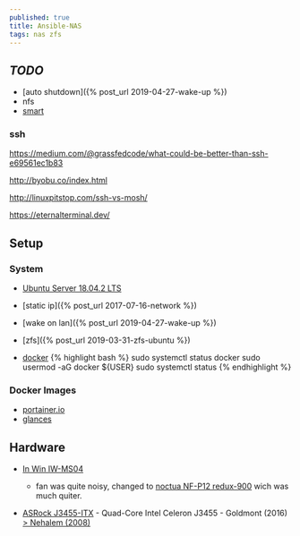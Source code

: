 ```yaml
---
published: true
title: Ansible-NAS
tags: nas zfs
---
```

## _TODO_
- [auto shutdown]({% post_url 2019-04-27-wake-up %})
- nfs
- [smart](https://help.ubuntu.com/community/Smartmontools)

### ssh
https://medium.com/@grassfedcode/what-could-be-better-than-ssh-e69561ec1b83

http://byobu.co/index.html

http://linuxpitstop.com/ssh-vs-mosh/

https://eternalterminal.dev/
 
## Setup

### System
- [Ubuntu Server 18.04.2 LTS](https://www.ubuntu.com/download/server)
- [static ip]({% post_url 2017-07-16-network %})
- [wake on lan]({% post_url 2019-04-27-wake-up %})
- [zfs]({% post_url 2019-03-31-zfs-ubuntu %})

- [docker](https://www.digitalocean.com/community/tutorials/how-to-install-and-use-docker-on-ubuntu-18-04)
{% highlight bash %}
sudo systemctl status docker
sudo usermod -aG docker ${USER}
sudo systemctl status
{% endhighlight %}

### Docker Images
- [portainer.io](https://www.portainer.io/installation/)
- [glances](https://github.com/nicolargo/glances)

## Hardware

- [In Win IW-MS04](https://proclockers.com/reviews/computer-cases/in-win-iw-ms04-mini-server-case-review?nopaging=1)
	- fan was quite noisy, changed to [noctua NF-P12 redux-900](https://www.amazon.fr/gp/product/B07C5KZX85/ref=ppx_yo_dt_b_asin_title_o04_s00?ie=UTF8&psc=1) wich was much quiter.
    
- [ASRock J3455-ITX](https://www.ldlc.com/fiche/PB00217669.html) - Quad-Core Intel Celeron J3455 - Goldmont (2016) [> Nehalem (2008)](https://en.wikipedia.org/wiki/List_of_Intel_CPU_microarchitectures)

